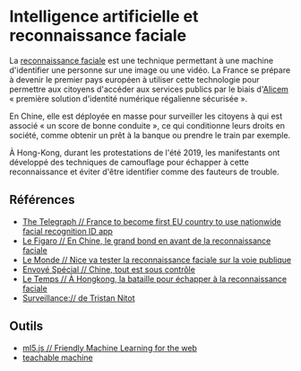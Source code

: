 
Intelligence artificielle et reconnaissance faciale
===============================================
La [reconnaissance faciale](https://www.cnil.fr/fr/definition/reconnaissance-faciale) est une technique permettant à une machine d'identifier une personne sur une image ou une vidéo.
La France se prépare à devenir le premier pays européen à utiliser cette technologie pour permettre aux citoyens d'accéder aux services publics par le biais d'[Alicem](https://www.interieur.gouv.fr/Actualites/L-actu-du-Ministere/Alicem-la-premiere-solution-d-identite-numerique-regalienne-securisee) « première solution d'identité numérique régalienne sécurisée ».

En Chine, elle est déployée en masse pour surveiller les citoyens à qui est associé « un score de bonne conduite », ce qui conditionne leurs droits en société, comme obtenir un prêt à la banque ou prendre le train par exemple.

À Hong-Kong, durant les protestations de l'été 2019, les manifestants ont développé des techniques de camouflage pour échapper à cette reconnaissance et éviter d'être identifier comme des fauteurs de trouble.   



## Références
* [The Telegraph // France to become first EU country to use nationwide facial recognition ID app](https://www.telegraph.co.uk/news/2019/10/03/france-become-first-eu-country-use-nationwide-facial-recognition/)
* [Le Figaro // En Chine, le grand bond en avant de la reconnaissance faciale](https://www.lefigaro.fr/secteur/high-tech/2017/12/11/32001-20171211ARTFIG00240-en-chine-le-grand-bond-en-avant-de-la-reconnaissance-faciale.php)
* [Le Monde // Nice va tester la reconnaissance faciale sur la voie publique](https://www.lemonde.fr/societe/article/2019/02/18/nice-va-tester-la-reconnaissance-faciale-sur-la-voie-publique_5425053_3224.html)
* [Envoyé Spécial // Chine, tout est sous contrôle](https://www.francetvinfo.fr/monde/chine/video-chine-tout-est-sous-controle_3629697.html)
* [Le Temps // À Hongkong, la bataille pour échapper à la reconnaissance faciale](https://www.letemps.ch/monde/hongkong-bataille-echapper-reconnaissance-faciale)
* [Surveillance:// de Tristan Nitot](http://standblog.org/blog/pages/Surveillance) 

## Outils
* [ml5.js // Friendly Machine Learning for the web](https://ml5js.org/)
* [teachable machine](https://teachablemachine.withgoogle.com/)

